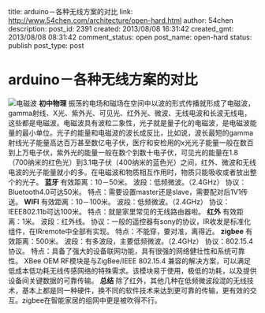 title: arduino－各种无线方案的对比
link: http://www.54chen.com/architecture/open-hard.html
author: 54chen
description: 
post_id: 2391
created: 2013/08/08 16:31:42
created_gmt: 2013/08/08 08:31:42
comment_status: open
post_name: open-hard
status: publish
post_type: post

# arduino－各种无线方案的对比

![电磁波](http://ww4.sinaimg.cn/bmiddle/663fba41jw1e7fajrr07jj20cu0k00tu.jpg) **初中物理** 振荡的电场和磁场在空间中以波的形式传播就形成了电磁波，gamma射线、X光、紫外光、可见光、红外光、微波、无线电波和长波无线电，这些都是电磁波。电磁波具有波粒二象性，光子就是量子化的电磁波，是电磁波能量的最小单位。光子的能量和电磁波的波长成反比，比如说，波长最短的gamma射线光子能量高达百万甚至数亿电子伏，医疗和安检用的x光光子能量一般在数百到上万电子伏，紫外光的能量一般在数个到数十电子伏，可见光的能量在1.8（700纳米的红色光）到3.1电子伏（400纳米的蓝色光）之间，红外、微波和无线电波的光子能量就小的多。在电磁波和物质相互作用时，物质只能吸收或者放出整个的光子。 **蓝牙** 有效距离：10－50米。 波段：低频微波。（2.4GHz） 协议：Bluetooth4.0可达50米。 特点：需要设置master还是slave，需要配对后1V1传送。 **WIFI** 有效距离：10－100米。 波段：低频微波。（2.4GHz） 协议：IEEE802.11b可达100米。 特点：就是家里常见的无线路由器啦。 **红外** 有效距离：1米。 波段：红外线。 协议：一般的遥控器有sony的协议，IR收发是标准化组件，在IRremote中全部有实现。 特点：不能穿，要对准，离得近。 **zigbee** 有效距离：500米。 波段：有多波段，主要低频微波。（2.4GHz） 协议：802.15.4协议。 特点：具备了强大的设备联网功能，具有很强的网络健壮性和系统可靠性。 XBee OEM RF模块是与ZigBee/IEEE 802.15.4 兼容的解决方案，可以满足低成本低功耗无线传感网络的特殊需求。该模块易于使用，极低的功耗，以及提供设备间关键数据的可靠传输。 **总结** 除了红外，其他几种在低频微波段混的无线技术，基本上都是同一种硬件，换不同的软件技术来达到更可靠的传输，更有效的交互。zigbee在智能家居的组网中更是被吹得不行。